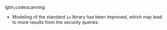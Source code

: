 lgtm,codescanning
* Modeling of the standard `io` library has been improved, which may lead to more results from the
  security queries.
